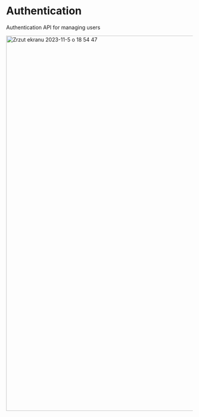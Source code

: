 # Authentication
Authentication API for managing users

<img width="1012" alt="Zrzut ekranu 2023-11-5 o 18 54 47" src="https://github.com/PhilThson/Authentication/assets/63736928/f14d18ab-f1f6-4eba-9625-0a65f966f420">
